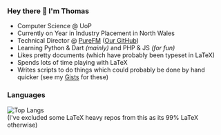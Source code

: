 ### Hey there 👋 I'm Thomas

- Computer Science @ UoP
- Currently on Year in Industry Placement in North Wales
- Technical Director @ [PureFM](https://thisispurefm.com) ([Our GitHub](https://github.com/thisispurefm))
- Learning Python & Dart *(mainly)* and PHP & JS *(for fun)*
- Likes pretty documents (which have probably been typeset in LaTeX)
- Spends lots of time playing with LaTeX
- Writes scripts to do things which could probably be done by hand quicker (see my [Gists](https://gist.github.com/ThomasBoxall) for these)

### Languages
<!-- ![Anurag's GitHub stats](https://github-readme-stats.vercel.app/api?username=ThomasBoxall&show_icons=true&theme=github_dark) -->
![Top Langs](https://github-readme-stats.vercel.app/api/top-langs/?username=ThomasBoxall&exclude_repo=a-level-docs,uni-notes&theme=github_dark&layout=compact)  
(I've excluded some LaTeX heavy repos from this as its 99% LaTeX otherwise)
